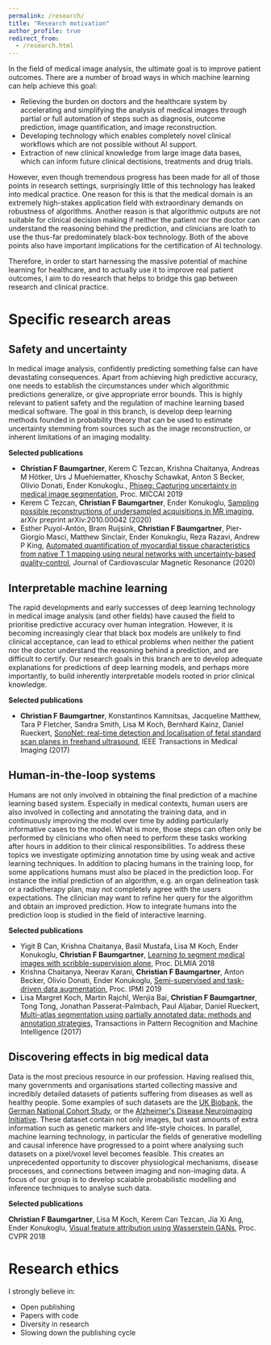 ```yaml
---
permalink: /research/
title: "Research motivation"
author_profile: true
redirect_from:
  - /research.html
---
```


In the field of medical image analysis, the ultimate goal is to improve patient
outcomes. There are a number of broad ways in which machine learning can help achieve this goal:
 - Relieving the burden on doctors and the healthcare system by accelerating and simplifying the analysis of medical images through partial or full automation of steps such as diagnosis, outcome prediction, image quantification, and image reconstruction.
 - Developing technology which enables completely novel clinical workflows which are not possible without AI support.
 - Extraction of new clinical knowledge from large image data bases, which can inform future clinical dectisions, treatments and drug trials.

However, even though tremendous progress has been made for all of those points in research settings,
surprisingly little of this technology has leaked into
medical practice. One reason for this is that the medical domain is an
extremely high-stakes application field with extraordinary demands on robustness
of algorithms. Another reason is that algorithmic outputs are not suitable for clinical decision making if neither the patient nor the doctor can understand the reasoning behind the prediction, and clinicians are loath to use the thus-far predominately black-box technology. Both of the above points also have important implications for the certification of AI technology.

Therefore, in order to start harnessing the massive potential of machine learning
for healthcare, and to actually use it to improve real patient outcomes,
I aim to do research that helps to bridge this gap between research and
clinical practice.

Specific research areas
======

Safety and uncertainty
------

In medical image analysis, confidently predicting something false can have devastating consequences. Apart from achieving high predictive accuracy, one needs to establish the circumstances under which algorithmic predictions generalize, or give appropriate error bounds. This is highly relevant to patient safety and the regulation of machine learning based medical software. The goal in this branch, is develop deep learning methods founded in probability theory that can be used to estimate uncertainty stemming from sources such as the image reconstruction, or inherent limitations of an imaging modality.

**Selected publications**

 * **Christian F Baumgartner**, Kerem C Tezcan, Krishna Chaitanya, Andreas M Hötker, Urs J Muehlematter, Khoschy Schawkat, Anton S Becker, Olivio Donati, Ender Konukoglu., [Phiseg: Capturing uncertainty in medical image segmentation](https://arxiv.org/pdf/1906.04045.pdf), Proc. MICCAI 2019
 * Kerem C Tezcan, **Christian F Baumgartner**, Ender Konukoglu, [Sampling possible reconstructions of undersampled acquisitions in MR imaging](https://arxiv.org/abs/2010.00042), arXiv preprint arXiv:2010.00042 (2020)
 * Esther Puyol-Antón, Bram Ruijsink, **Christian F Baumgartner**, Pier-Giorgio Masci, Matthew Sinclair, Ender Konukoglu, Reza Razavi, Andrew P King, [Automated quantification of myocardial tissue characteristics from native T 1 mapping using neural networks with uncertainty-based quality-control](https://link.springer.com/article/10.1186/s12968-020-00650-y), Journal of Cardiovascular Magnetic Resonance (2020)


Interpretable machine learning
------
The rapid developments and early successes of deep learning technology in medical image analysis (and other fields) have caused the field to prioritise predictive accuracy over human integration. However, it is becoming increasingly clear that black box models are unlikely to find clinical acceptance, can lead to ethical problems when neither the patient nor the doctor understand the reasoning behind a prediction, and are difficult to certify. Our research goals in this branch are to develop adequate explanations for predictions of deep learning models, and perhaps more importantly, to build inherently interpretable models rooted in prior clinical knowledge.

**Selected publications**

 * **Christian F Baumgartner**, Konstantinos Kamnitsas, Jacqueline Matthew, Tara P Fletcher, Sandra Smith, Lisa M Koch, Bernhard Kainz, Daniel Rueckert, [SonoNet: real-time detection and localisation of fetal standard scan planes in freehand ultrasound](https://ieeexplore.ieee.org/stamp/stamp.jsp?arnumber=7974824), IEEE Transactions in Medical Imaging (2017)


Human-in-the-loop systems
------
Humans are not only involved in obtaining the final prediction of a machine learning based system. Especially in medical contexts, human users are also involved in collecting and annotating the training data, and in continuously improving the model over time by adding particularly informative cases to the model. What is more, those steps can often only be performed by clinicians who often need to perform these tasks working after hours in addition to their clinical responsibilities. To address these topics we investigate optimizing annotation time by using weak and active learning techniques. In addition to placing humans in the training loop, for some applications humans must also be placed in the prediction loop. For instance the initial prediction of an algorithm, e.g. an organ delineation task or a radiotherapy plan, may not completely agree with the users expectations. The clinician may want to refine her query for the algorithm and obtain an improved prediction. How to integrate humans into the prediction loop is studied in the field of interactive learning.

**Selected publications**

 * Yigit B Can, Krishna Chaitanya, Basil Mustafa, Lisa M Koch, Ender Konukoglu, **Christian F Baumgartner**, [Learning to segment medical images with scribble-supervision alone](https://arxiv.org/pdf/1807.04668), Proc. DLMIA 2018
 * Krishna Chaitanya, Neerav Karani, **Christian F Baumgartner**, Anton Becker, Olivio Donati, Ender Konukoglu, [Semi-supervised and task-driven data augmentation](https://arxiv.org/pdf/1902.05396), Proc. IPMI 2019
 * Lisa Margret Koch, Martin Rajchl, Wenjia Bai, **Christian F Baumgartner**, Tong Tong, Jonathan Passerat-Palmbach, Paul Aljabar, Daniel Rueckert, [Multi-atlas segmentation using partially annotated data: methods and annotation strategies](https://ieeexplore.ieee.org/iel7/34/8371350/08014481.pdf), Transactions in Pattern Recognition and Machine Intelligence (2017)


Discovering effects in big medical data
------

Data is the most precious resource in our profession. Having realised this, many governments and organisations started collecting
massive and incredibly detailed datasets of patients suffering from diseases as well as healthy people. Some examples of such datasets are the [UK Biobank](https://www.ukbiobank.ac.uk/), the [German National Cohort Study](https://www.klinikum.uni-heidelberg.de/radiologische-klinik/klinik-fuer-diagnostische-und-interventionelle-radiologie/forschung/research-projects/the-german-national-cohort), or the [Alzheimer's Disease Neuroimaging Initiative](http://adni.loni.usc.edu/). These dataset contain not only images, but vast amounts of extra information such as genetic markers and life-style choices. In parallel, machine learning technology, in particular the fields of generative modelling and causal inference have progressed to a point where analysing such datasets on a pixel/voxel level becomes feasible. This creates an unprecedented opportunity to discover physiological mechanisms, disease processes, and connections between imaging and non-imaging data. A focus of our group is to develop scalable probabilistic modelling and inference techniques to analyse such data.

**Selected publications**

**Christian F Baumgartner**, Lisa M Koch, Kerem Can Tezcan, Jia Xi Ang, Ender Konukoglu, [Visual feature attribution using Wasserstein GANs](http://openaccess.thecvf.com/content_cvpr_2018/papers/Baumgartner_Visual_Feature_Attribution_CVPR_2018_paper.pdf), Proc. CVPR 2018


<!-- Past research
======

Learning efficiently with fewer data
------

Obtaining annotated data is very expensive in the medical field because only clinical professionals can do it. In a first step this raises the question: how can we learn with fewer data, while still achieving acceptable performance. Annotation effort can be reduced by either only partially annotating each image (weakly supervised learning) or, alternatively, by only annotating a subset of images (semi-supervised learning). Different tasks may benefit from different annotation strategies.

**Selected publications**

 * Yigit B Can, Krishna Chaitanya, Basil Mustafa, Lisa M Koch, Ender Konukoglu, **Christian F Baumgartner**, [Learning to segment medical images with scribble-supervision alone](https://arxiv.org/pdf/1807.04668), Proc. DLMIA 2018
 * **Christian F Baumgartner**, Konstantinos Kamnitsas, Jacqueline Matthew, Tara P Fletcher, Sandra Smith, Lisa M Koch, Bernhard Kainz, Daniel Rueckert, [SonoNet: real-time detection and localisation of fetal standard scan planes in freehand ultrasound](https://ieeexplore.ieee.org/stamp/stamp.jsp?arnumber=7974824), IEEE Transactions in Medical Imaging (2017)
 * Krishna Chaitanya, Neerav Karani, **Christian F Baumgartner**, Anton Becker, Olivio Donati, Ender Konukoglu, [Semi-supervised and task-driven data augmentation](https://arxiv.org/pdf/1902.05396), Proc. IPMI 2019
 * Lisa Margret Koch, Martin Rajchl, Wenjia Bai, **Christian F Baumgartner**, Tong Tong, Jonathan Passerat-Palmbach, Paul Aljabar, Daniel Rueckert, [Multi-atlas segmentation using partially annotated data: methods and annotation strategies](https://ieeexplore.ieee.org/iel7/34/8371350/08014481.pdf), Transactions in Pattern Recognition and Machine Intelligence (2017)

Exploiting shared information between tasks
------

Humans learn new tasks by heavily relying on previous experiences. A doctor in training will learn to segment a previously unseen pathology in brain MR images by making use of their knowledge of similar pathologies, human anatomy, and the contrast properties of a certain imaging modality. They will be able to perform well on the task after seeing a very small number of examples. In contrast, current ML technologies for the most part leverage a large amount of training data to learn each task individually and from scratch. How can we teach machines to take advantage of similarities between tasks? Can we teach machines to implicitly or explicitly take advantage of common factors such as anatomy (a heart is still a heart in CT, as well as, MRI) or imaging modality?

*[MRI]: Magnetic Resonance imaging
*[CT]: Computed (X-ray) Tomography

**Selected publications**

 * Neerav Karani, Krishna Chaitanya, **Christian F Baumgartner**, Ender Konukoglu, [A lifelong learning approach to brain MR segmentation across scanners and protocols](https://arxiv.org/pdf/1805.10170), Proc. MICCAI 2018
 * Konstantinos Kamnitsas, **Christian F Baumgartner**, Christian Ledig, Virginia Newcombe, Joanna Simpson, Andrew Kane, David Menon, Aditya Nori, Antonio Criminisi, Daniel Rueckert, Ben Glocker, [Unsupervised domain adaptation in brain lesion segmentation with adversarial networks](https://arxiv.org/pdf/1612.08894), Proc. IPMI 2017 -->


Research ethics
======

I strongly believe in:

 * Open publishing
 * Papers with code
 * Diversity in research
 * Slowing down the publishing cycle
